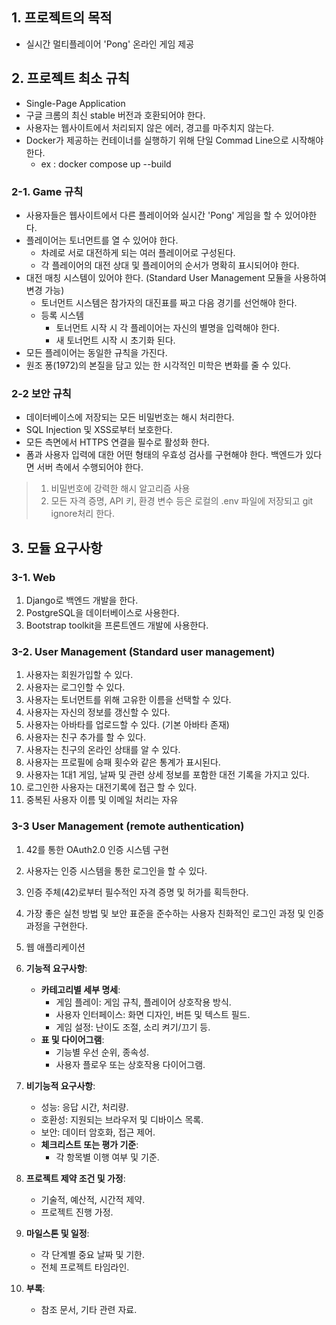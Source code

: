 ## 1. 프로젝트의 목적
- 실시간 멀티플레이어 'Pong' 온라인 게임 제공
## 2. 프로젝트 최소 규칙
- Single-Page Application
- 구글 크롬의 최신 stable 버전과 호환되어야 한다.
- 사용자는 웹사이트에서 처리되지 않은 에러, 경고를 마주치지 않는다.
- Docker가 제공하는 컨테이너를 실행하기 위해 단일 Commad Line으로 시작해야 한다.
	- ex : docker compose up --build
### 2-1. Game 규칙
- 사용자들은 웹사이트에서 다른 플레이어와 실시간 'Pong' 게임을 할 수 있어야한다.
- 플레이어는 토너먼트를 열 수 있어야 한다.
	- 차례로 서로 대전하게 되는 여러 플레이어로 구성된다.
	- 각 플레이어의 대전 상대 및 플레이어의 순서가 명확히 표시되어야 한다.
- 대전 매칭 시스템이 있어야 한다. (Standard User Management 모듈을 사용하여 변경 가능)
	- 토너먼트 시스템은 참가자의 대진표를 짜고 다음 경기를 선언해야 한다.
	- 등록 시스템
		- 토너먼트 시작 시 각 플레이어는 자신의 별명을 입력해야 한다.
		- 새 토너먼트 시작 시 초기화 된다.
- 모든 플레이어는 동일한 규칙을 가진다.
- 원조 퐁(1972)의 본질을 담고 있는 한 시각적인 미학은 변화를 줄 수 있다.
### 2-2 보안 규칙
- 데이터베이스에 저장되는 모든 비밀번호는 해시 처리한다.
- SQL Injection 및 XSS로부터 보호한다.
- 모든 측면에서 HTTPS 연결을 필수로 활성화 한다.
- 폼과 사용자 입력에 대한 어떤 형태의 우효성 검사를 구현해야 한다. 백엔드가 있다면 서버 측에서 수행되어야 한다.
> 1. 비밀번호에 강력한 해시 알고리즘 사용
> 2. 모든 자격 증명, API 키, 환경 변수 등은 로컬의 .env 파일에 저장되고 git ignore처리 한다.


## 3. 모듈 요구사항
### 3-1. Web
1. Django로 백엔드 개발을 한다.
2. PostgreSQL을 데이터베이스로 사용한다.
3. Bootstrap toolkit을 프론트엔드 개발에 사용한다.
### 3-2. User Management (Standard user management)
1. 사용자는 회원가입할 수 있다.
2. 사용자는 로그인할 수 있다.
3. 사용자는 토너먼트를 위해 고유한 이름을 선택할 수 있다.
4. 사용자는 자신의 정보를 갱신할 수 있다.
5. 사용자는 아바타를 업로드할 수 있다. (기본 아바타 존재)
6. 사용자는 친구 추가를 할 수 있다.
7. 사용자는 친구의 온라인 상태를 알 수 있다.
8. 사용자는 프로필에 승패 횟수와 같은 통계가 표시된다.
9. 사용자는 1대1 게임, 날짜 및 관련 상세 정보를 포함한 대전 기록을 가지고 있다.
10. 로그인한 사용자는 대전기록에 접근 할 수 있다.
11. 중복된 사용자 이름 및 이메일 처리는 자유
### 3-3 User Management (remote authentication)
1. 42를 통한 OAuth2.0 인증 시스템 구현
2. 사용자는 인증 시스템을 통한 로그인을 할 수 있다.
3. 인증 주체(42)로부터 필수적인 자격 증명 및 허가를 획득한다.
4. 가장 좋은 실천 방법 및 보안 표준을 준수하는 사용자 친화적인 로그인 과정 및 인증 과정을 구현한다.
5. 웹 애플리케이션






6. **기능적 요구사항**:
    - **카테고리별 세부 명세**:
        - 게임 플레이: 게임 규칙, 플레이어 상호작용 방식.
        - 사용자 인터페이스: 화면 디자인, 버튼 및 텍스트 필드.
        - 게임 설정: 난이도 조절, 소리 켜기/끄기 등.
    - **표 및 다이어그램**:
        - 기능별 우선 순위, 종속성.
        - 사용자 플로우 또는 상호작용 다이어그램.
7. **비기능적 요구사항**:
    - 성능: 응답 시간, 처리량.
    - 호환성: 지원되는 브라우저 및 디바이스 목록.
    - 보안: 데이터 암호화, 접근 제어.
    - **체크리스트 또는 평가 기준**:
        - 각 항목별 이행 여부 및 기준.
8. **프로젝트 제약 조건 및 가정**:
    - 기술적, 예산적, 시간적 제약.
    - 프로젝트 진행 가정.
9. **마일스톤 및 일정**:
    - 각 단계별 중요 날짜 및 기한.
    - 전체 프로젝트 타임라인.
10. **부록**:
    - 참조 문서, 기타 관련 자료.